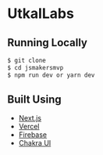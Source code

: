 # UtkalLabs

## Running Locally

```bash
$ git clone 
$ cd jsmakersmvp
$ npm run dev or yarn dev
```

## Built Using

- [Next.js](https://nextjs.org/)
- [Vercel](https://vercel.com)
- [Firebase](https://firebase.com)
- [Chakra UI](https://chakra-ui.com/)
